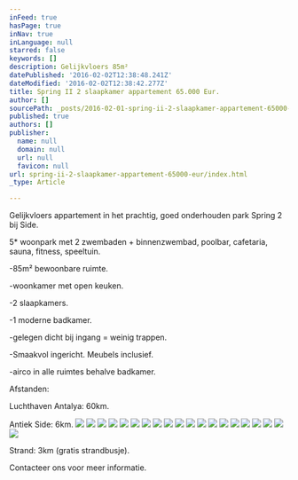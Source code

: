 ```yaml
---
inFeed: true
hasPage: true
inNav: true
inLanguage: null
starred: false
keywords: []
description: Gelijkvloers 85m²
datePublished: '2016-02-02T12:38:48.241Z'
dateModified: '2016-02-02T12:38:42.277Z'
title: Spring II 2 slaapkamer appartement 65.000 Eur.
author: []
sourcePath: _posts/2016-02-01-spring-ii-2-slaapkamer-appartement-65000-eur.md
published: true
authors: []
publisher:
  name: null
  domain: null
  url: null
  favicon: null
url: spring-ii-2-slaapkamer-appartement-65000-eur/index.html
_type: Article

---
```

Gelijkvloers appartement in het prachtig, goed onderhouden park Spring 2 bij Side.

5\* woonpark met 2 zwembaden + binnenzwembad, poolbar, cafetaria, sauna, fitness, speeltuin.

-85m² bewoonbare ruimte.

-woonkamer met open keuken.

-2 slaapkamers.

-1 moderne badkamer.

-gelegen dicht bij ingang = weinig trappen.

-Smaakvol ingericht. Meubels inclusief.

-airco in alle ruimtes behalve badkamer.

Afstanden:

Luchthaven Antalya: 60km.

Antiek Side: 6km.
![](https://the-grid-user-content.s3-us-west-2.amazonaws.com/9999cd52-75ad-4cbd-ae9d-a9bcff9e815b.JPG)
![](https://the-grid-user-content.s3-us-west-2.amazonaws.com/697f4665-cd58-4c79-bb4b-b88f05197349.JPG)
![](https://the-grid-user-content.s3-us-west-2.amazonaws.com/33256794-8901-4191-8fd9-3d3f1a174927.JPG)
![](https://the-grid-user-content.s3-us-west-2.amazonaws.com/8eb4b3f1-84db-4355-962d-a4e5a8617f81.JPG)
![](https://the-grid-user-content.s3-us-west-2.amazonaws.com/f95a2160-e803-40e7-b915-f7abde753ed7.JPG)
![](https://the-grid-user-content.s3-us-west-2.amazonaws.com/49c2476a-63cf-4d16-9d5e-867bfbac58c7.JPG)
![](https://the-grid-user-content.s3-us-west-2.amazonaws.com/dd50ee6f-907b-4e3e-86aa-ecd7bfca8b3b.JPG)
![](https://the-grid-user-content.s3-us-west-2.amazonaws.com/7cb61612-8c1c-4ebf-a763-b588b0f05874.JPG)
![](https://the-grid-user-content.s3-us-west-2.amazonaws.com/d81c0448-dd73-4531-9eaa-866b302abb15.JPG)
![](https://the-grid-user-content.s3-us-west-2.amazonaws.com/9c31d4b2-1b71-432c-8812-168d531bea62.JPG)
![](https://the-grid-user-content.s3-us-west-2.amazonaws.com/25699ead-2ee5-4640-9fbb-37680f9e1f36.JPG)
![](https://the-grid-user-content.s3-us-west-2.amazonaws.com/c15e4aa7-b640-447f-8ea4-787fcc660c5c.JPG)
![](https://the-grid-user-content.s3-us-west-2.amazonaws.com/ad7305d0-18bc-4ff1-9816-a43f1916c5c6.JPG)
![](https://the-grid-user-content.s3-us-west-2.amazonaws.com/d6aee22d-9f10-429e-a187-ecc1e9ca1592.JPG)
![](https://the-grid-user-content.s3-us-west-2.amazonaws.com/bc37ff9b-23a4-4759-bea6-9d99eb575fdb.JPG)
![](https://the-grid-user-content.s3-us-west-2.amazonaws.com/6e666bb6-0c44-473c-8d02-6fc03875627a.JPG)
![](https://the-grid-user-content.s3-us-west-2.amazonaws.com/35fc6330-54d0-4783-acfb-6613dd019fdf.JPG)
![](https://the-grid-user-content.s3-us-west-2.amazonaws.com/3f826541-32c2-4d85-86f6-25942e323efe.JPG)
![](https://the-grid-user-content.s3-us-west-2.amazonaws.com/c858bbc3-e10c-4479-a5f1-6def2e0b8085.JPG)
![](https://the-grid-user-content.s3-us-west-2.amazonaws.com/0d82ca42-bea5-4ebf-a827-c501979def9d.JPG)

Strand: 3km (gratis strandbusje).

Contacteer ons voor meer informatie.